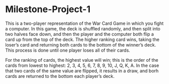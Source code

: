 # Milestone-Project-1

This is a two-player representation of the War Card Game in which you fight a computer. In this game, the deck is shuffled randomly, and then split into two halves face down, and then the player and the computer both flip a card up from the top of the deck. The higher ranking card wins, taking the loser’s card and returning both cards to the bottom of the winner’s deck. This process is done until one player loses all of their cards. 

For the ranking of cards, the highest value will win; this is the order of the cards from lowest to highest: 2, 3, 4, 5, 6, 7, 8, 9, 10, J, Q, K, A. In the case that two cards of the same value are flipped, it results in a draw, and borh cards are returned to the bottom each player’s deck.
